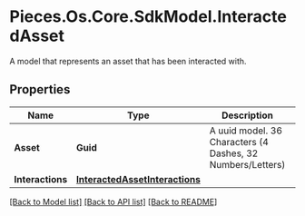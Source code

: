 # Pieces.Os.Core.SdkModel.InteractedAsset
A model that represents an asset that has been interacted with. 

## Properties

Name | Type | Description | Notes
------------ | ------------- | ------------- | -------------
**Asset** | **Guid** | A uuid model. 36 Characters (4 Dashes, 32 Numbers/Letters)  | [optional] 
**Interactions** | [**InteractedAssetInteractions**](InteractedAssetInteractions.md) |  | [optional] 

[[Back to Model list]](../README.md#documentation-for-models) [[Back to API list]](../README.md#documentation-for-api-endpoints) [[Back to README]](../README.md)

